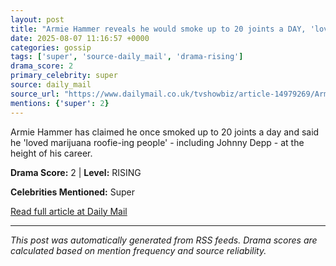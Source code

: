 ```yaml
---
layout: post
title: "Armie Hammer reveals he would smoke up to 20 joints a DAY, 'loved' drugging people and was banned from spending time with co-star Johnny Depp after getting him 'super-stoned'"
date: 2025-08-07 11:16:57 +0000
categories: gossip
tags: ['super', 'source-daily_mail', 'drama-rising']
drama_score: 2
primary_celebrity: super
source: daily_mail
source_url: "https://www.dailymail.co.uk/tvshowbiz/article-14979269/Armie-Hammer-reveals-smoke-20-joints-DAY-loved-drugging-people-banned-spending-time-star-Johnny-Depp-getting-super-stoned.html?ns_mchannel=rss&ito=1490&ns_campaign=1490"
mentions: {'super': 2}
---
```


Armie Hammer has claimed he once smoked up to 20 joints a day and said he 'loved marijuana roofie-ing people' - including Johnny Depp - at the height of his career.

**Drama Score:** 2 | **Level:** RISING

**Celebrities Mentioned:** Super

[Read full article at Daily Mail](https://www.dailymail.co.uk/tvshowbiz/article-14979269/Armie-Hammer-reveals-smoke-20-joints-DAY-loved-drugging-people-banned-spending-time-star-Johnny-Depp-getting-super-stoned.html?ns_mchannel=rss&ito=1490&ns_campaign=1490)

---
*This post was automatically generated from RSS feeds. Drama scores are calculated based on mention frequency and source reliability.*
